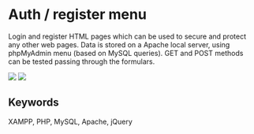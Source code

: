 # Auth / register menu

Login and register HTML pages which can be used to secure and protect any other web pages. 
Data is stored on a Apache local server, using phpMyAdmin menu (based on MySQL queries). GET and POST methods can be tested 
passing through the formulars.

<img src="https://user-images.githubusercontent.com/61541953/125341239-13959a80-e35c-11eb-814d-30f0a0ae99f9.png">
<img src="https://user-images.githubusercontent.com/61541953/125341247-14c6c780-e35c-11eb-87ad-7db7e10f14a3.png">


<h2><b>Keywords</b></h2>XAMPP, PHP, MySQL, Apache, jQuery
